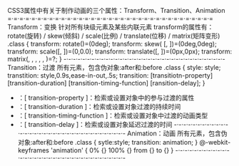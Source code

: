 CSS3属性中有关于制作动画的三个属性：Transform、Transition、Animation
=·=·=·=·=·=·=·=·=·=·=·=·=·=·=·=·=·=·=·=·=·=·=·=·=·=·=·=·=·=·=·=·=·=·=
Transform：变换
针对所有块级元素及某些内联元素
transform的属性有：rotate(旋转) / skew(倾斜) / scale(比例) / translate(位移) / matrix(矩阵变形)
.class {
    transform: rotate(<angle>)=(0deg);
    transform: skew(<angle> [, <angle>])=(0deg,0deg);
    transform: scale(<number>[, <number>])=(0,0.0);
    transform: translate(<translation-value>[, <translation-value>])=(0px,0px);
    transform: matrix(<number>, <number>, <number>, <number>, <number>, <number>)=?;
}
-·-·-·-·-·-·-·-·-·-·-·-·-·-·-·-·-·-·-·-·-·-·-·-·-·-·-·-·-·-·-·-·-·-·-
Transition：过渡
所有元素，包含伪对象:after和:before
.class {
    style: style;
    transtition: style,0.9s,ease-in-out,.5s;
    transition: [transitiotn-property] [transition-duration] [transition-timing-function] [ransition-delay];
}
* ：[ transition-property ]：检索或设置对象中的参与过渡的属性
* ：[ transition-duration ]：检索或设置对象过渡的持续时间
* ：[ transition-timing-function ]：检索或设置对象中过渡的动画类型
* ：[ transition-delay ]：检索或设置对象延迟过渡的时间
-·-·-·-·-·-·-·-·-·-·-·-·-·-·-·-·-·-·-·-·-·-·-·-·-·-·-·-·-·-·-·-·-·-·-
Animation：动画
所有元素，包含伪对象:after和:before
.class {
    sytle:style;
    transition: animation;
}
@-webkit-keyframes 'animation' {
    0% {}
    100% {}
    from {}
    to {}
}
-·-·-·-·-·-·-·-·-·-·-·-·-·-·-·-·-·-·-·-·-·-·-·-·-·-·-·-·-·-·-·-·-·-·-